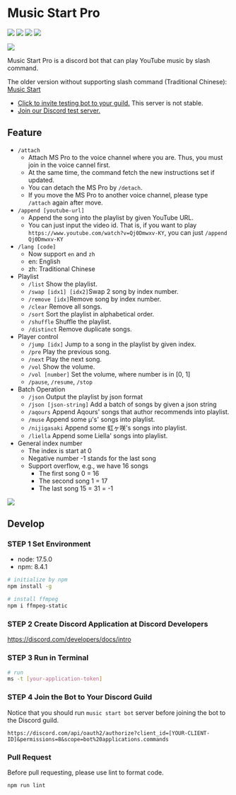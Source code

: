 # Music Start Pro

![](https://img.shields.io/github/license/liao2000/Music-Start-Discord-Bot-Pro?style=flat-square) ![](https://img.shields.io/github/stars/liao2000/Music-Start-Discord-Bot-Pro?style=flat-square) ![](https://img.shields.io/github/issues/liao2000/Music-Start-Discord-Bot-Pro?color=yellow&style=flat-square) [![](https://img.shields.io/discord/864220336841162756?style=flat-square)](https://discord.gg/qQM9avGy2R)

![](https://i.imgur.com/I1cH4Uc.png)

Music Start Pro is a discord bot that can play YouTube music by slash command.

The older version without supporting slash command (Traditional Chinese): [Music Start](https://github.com/liao2000/Music-Start-Discord-Bot)

+ [Click to invite testing bot to your guild.](https://discord.com/api/oauth2/authorize?client_id=889377515225886800&permissions=8&scope=bot%20applications.commands) This server is not stable.
+ [Join our Discord test server.](https://discord.gg/qQM9avGy2R)

## Feature

+ `/attach` 
  + Attach MS Pro to the voice channel where you are. Thus, you must join in the voice cannel first.
  + At the same time, the command fetch the new instructions set if updated.
  + You can detach the MS Pro by `/detach`.
  + If you move the MS Pro to another voice channel, please type `/attach` again after move.
+ `/append [youtube-url]`
  + Append the song into the playlist by given YouTube URL.
  + You can just input the video id. That is, if you want to play `https://www.youtube.com/watch?v=Qj0Dmwxv-KY`, you can just `/append Qj0Dmwxv-KY`
+ `/lang [code]`
  + Now support `en` and `zh`
  + en: English
  + zh: Traditional Chinese
+ Playlist
  + `/list` Show the playlist.
  + `/swap [idx1] [idx2]`Swap 2 song by index number.
  + `/remove [idx]`Remove song by index number.
  + `/clear` Remove all songs.
  + `/sort` Sort the playlist in alphabetical order. 
  + `/shuffle` Shuffle the playlist.
  + `/distinct` Remove duplicate songs.
+ Player control
  + `/jump [idx]` Jump to a song in the playlist by given index.
  + `/pre` Play the previous song.
  + `/next` Play the next song.
  + `/vol` Show the volume.
  + `/vol [number]` Set the volume, where number is in [0, 1]
  + `/pause`, `/resume`, `/stop`
+ Batch Operation
  + `/json` Output the playlist by json format
  + `/json [json-string]` Add a batch of songs by given a json string
  + `/aqours` Append Aqours' songs that author recommends into playlist.
  + `/muse` Append some μ's' songs into playlist.
  + `/nijigasaki` Append some 虹ヶ咲's songs into playlist.
  + `/liella` Append some Liella' songs into playlist.
+ General index number
  + The index is start at 0
  + Negative number -1 stands for the last song
  + Support overflow, e.g., we have 16 songs
    + The first song 0 = 16
    + The second song 1 = 17
    + The last song 15 = 31 = -1 

![](https://i.imgur.com/5B3tNMQ.png)

## Develop

### STEP 1 Set Environment

+ node: 17.5.0
+ npm: 8.4.1

```sh
# initialize by npm
npm install -g

# install ffmpeg
npm i ffmpeg-static
```

### STEP 2 Create Discord Application at Discord Developers

https://discord.com/developers/docs/intro


### STEP 3 Run in Terminal

```sh
# run
ms -t [your-application-token]
```

### STEP 4 Join the Bot to Your Discord Guild

Notice that you should run `music start bot` server before joining the bot to the Discord guild.

```
https://discord.com/api/oauth2/authorize?client_id=[YOUR-CLIENT-ID]&permissions=8&scope=bot%20applications.commands
```

### Pull Request

Before pull requesting, please use lint to format code.

```sh
npm run lint
``` 